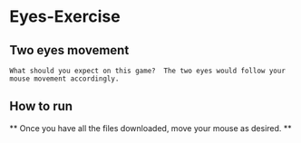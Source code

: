 # Eyes-Exercise

## Two eyes movement
```What should you expect on this game?  The two eyes would follow your mouse movement accordingly.```

## How to run 
** Once you have all the files downloaded, move your mouse as desired. **
